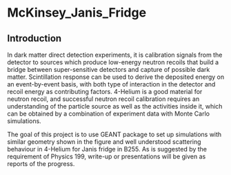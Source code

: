 # McKinsey_Janis_Fridge
## Introduction
In dark matter direct detection experiments, it is calibration signals from the detector to sources which produce low-energy neutron recoils that build a bridge between super-sensitive detectors and capture of possible dark matter. Scintillation response can be used to derive the deposited energy on an event-by-event basis, with both type of interaction in the detector and recoil energy as contributing factors. 4-Helium is a good material for neutron recoil, and successful neutron recoil calibration requires an understanding of the particle source as well as the activities inside it, which can be obtained by a combination of experiment data with Monte Carlo simulations.

The goal of this project is to use GEANT package to set up simulations with similar geometry shown in the figure and well understood scattering behaviour in 4-Helium for Janis fridge in B255. As is suggested by the requirement of Physics 199, write-up or presentations will be given as reports of the progress.
